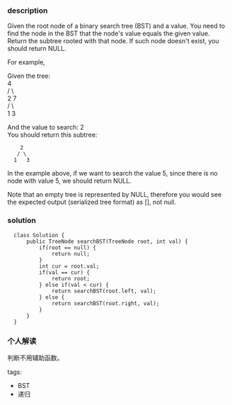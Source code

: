### description    
  Given the root node of a binary search tree (BST) and a value. You need to find the node in the BST that the node's value equals the given value. Return the subtree rooted with that node. If such node doesn't exist, you should return NULL.  
    
  For example,   
    
  Given the tree:  
          4  
         / \  
        2   7  
       / \  
      1   3  
    
  And the value to search: 2  
  You should return this subtree:  
    
        2       
       / \     
      1   3  
  In the example above, if we want to search the value 5, since there is no node with value 5, we should return NULL.  
    
  Note that an empty tree is represented by NULL, therefore you would see the expected output (serialized tree format) as [], not null.  
### solution    
```    
  class Solution {  
      public TreeNode searchBST(TreeNode root, int val) {  
          if(root == null) {  
              return null;  
          }  
          int cur = root.val;  
          if(val == cur) {  
              return root;  
          } else if(val < cur) {  
              return searchBST(root.left, val);  
          } else {  
              return searchBST(root.right, val);  
          }  
      }  
  }  
```    
    
### 个人解读    
  判断不用辅助函数。  
    
tags:    
  -  BST  
  -  递归  
